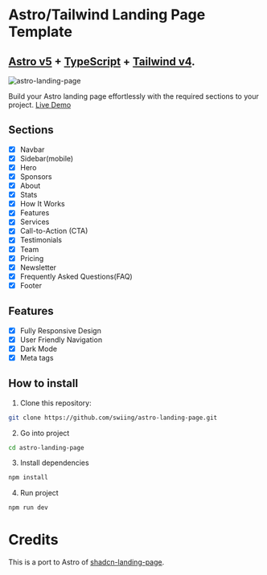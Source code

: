 # Astro/Tailwind Landing Page Template

## <a href="https://astro.build/" target="_blank">Astro v5</a> + <a href="https://www.typescriptlang.org/" target="_blank">TypeScript</a> + <a href="https://tailwindcss.com/" target="_blank">Tailwind v4</a>.

![astro-landing-page](https://github.com/leoMirandaa/shadcn-landing-page/assets/61714687/3ba7b51f-9589-4541-800a-5ab7cecad1b5)

Build your Astro landing page effortlessly with the required sections to your project. <a href="https://astro-landing-page-phi.vercel.app/" target="_blank">Live Demo</a>

## Sections

- [x] Navbar
- [x] Sidebar(mobile)
- [x] Hero
- [x] Sponsors
- [x] About
- [x] Stats
- [x] How It Works
- [x] Features
- [x] Services
- [x] Call-to-Action (CTA)
- [x] Testimonials
- [x] Team
- [x] Pricing
- [x] Newsletter
- [x] Frequently Asked Questions(FAQ)
- [x] Footer

## Features

- [x] Fully Responsive Design
- [x] User Friendly Navigation
- [x] Dark Mode
- [x] Meta tags

## How to install

1. Clone this repository:

```bash
git clone https://github.com/swiing/astro-landing-page.git
```

2. Go into project

```bash
cd astro-landing-page
```

3. Install dependencies

```bash
npm install
```

4. Run project

```bash
npm run dev
```

# Credits

This is a port to Astro of [shadcn-landing-page](https://github.com/leoMirandaa/shadcn-landing-page).